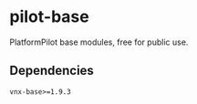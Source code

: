 # pilot-base

PlatformPilot base modules, free for public use.

## Dependencies

`vnx-base>=1.9.3`

